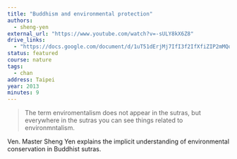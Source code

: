 ```yaml
---
title: "Buddhism and environmental protection"
authors:
  - sheng-yen
external_url: "https://www.youtube.com/watch?v=-sULY8kX6Z8"
drive_links:
  - "https://docs.google.com/document/d/1uT51dErjMj7IfI3f2IfXfiZIP2mMQorhMzNm8rnLogM/edit?usp=share_link"
status: featured
course: nature
tags:
  - chan
address: Taipei
year: 2013
minutes: 9
---
```


> The term enviromentalism does not appear in the sutras, but everywhere in the sutras you can see things related to environmntalism.

Ven. Master Sheng Yen explains the implicit understanding of environmental conservation in Buddhist sutras.
